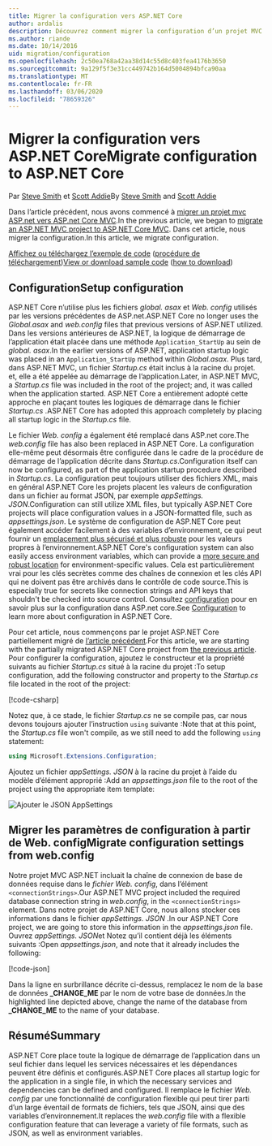 ```yaml
---
title: Migrer la configuration vers ASP.NET Core
author: ardalis
description: Découvrez comment migrer la configuration d’un projet MVC ASP.NET vers un projet ASP.NET Core MVC.
ms.author: riande
ms.date: 10/14/2016
uid: migration/configuration
ms.openlocfilehash: 2c50ea768a42aa38d14c55d8c403fea4176b3650
ms.sourcegitcommit: 9a129f5f3e31cc449742b164d5004894bfca90aa
ms.translationtype: MT
ms.contentlocale: fr-FR
ms.lasthandoff: 03/06/2020
ms.locfileid: "78659326"
---
```

# <a name="migrate-configuration-to-aspnet-core"></a><span data-ttu-id="09af9-103">Migrer la configuration vers ASP.NET Core</span><span class="sxs-lookup"><span data-stu-id="09af9-103">Migrate configuration to ASP.NET Core</span></span>

<span data-ttu-id="09af9-104">Par [Steve Smith](https://ardalis.com/) et [Scott Addie](https://scottaddie.com)</span><span class="sxs-lookup"><span data-stu-id="09af9-104">By [Steve Smith](https://ardalis.com/) and [Scott Addie](https://scottaddie.com)</span></span>

<span data-ttu-id="09af9-105">Dans l’article précédent, nous avons commencé à [migrer un projet mvc ASP.net vers ASP.net Core MVC](xref:migration/mvc).</span><span class="sxs-lookup"><span data-stu-id="09af9-105">In the previous article, we began to [migrate an ASP.NET MVC project to ASP.NET Core MVC](xref:migration/mvc).</span></span> <span data-ttu-id="09af9-106">Dans cet article, nous migrer la configuration.</span><span class="sxs-lookup"><span data-stu-id="09af9-106">In this article, we migrate configuration.</span></span>

<span data-ttu-id="09af9-107">[Affichez ou téléchargez l’exemple de code](https://github.com/dotnet/AspNetCore.Docs/tree/master/aspnetcore/migration/configuration/samples) ([procédure de téléchargement](xref:index#how-to-download-a-sample))</span><span class="sxs-lookup"><span data-stu-id="09af9-107">[View or download sample code](https://github.com/dotnet/AspNetCore.Docs/tree/master/aspnetcore/migration/configuration/samples) ([how to download](xref:index#how-to-download-a-sample))</span></span>

## <a name="setup-configuration"></a><span data-ttu-id="09af9-108">Configuration</span><span class="sxs-lookup"><span data-stu-id="09af9-108">Setup configuration</span></span>

<span data-ttu-id="09af9-109">ASP.NET Core n’utilise plus les fichiers *global. asax* et *Web. config* utilisés par les versions précédentes de ASP.net.</span><span class="sxs-lookup"><span data-stu-id="09af9-109">ASP.NET Core no longer uses the *Global.asax* and *web.config* files that previous versions of ASP.NET utilized.</span></span> <span data-ttu-id="09af9-110">Dans les versions antérieures de ASP.NET, la logique de démarrage de l’application était placée dans une méthode `Application_StartUp` au sein de *global. asax*.</span><span class="sxs-lookup"><span data-stu-id="09af9-110">In the earlier versions of ASP.NET, application startup logic was placed in an `Application_StartUp` method within *Global.asax*.</span></span> <span data-ttu-id="09af9-111">Plus tard, dans ASP.NET MVC, un fichier *Startup.cs* était inclus à la racine du projet. et, elle a été appelée au démarrage de l’application.</span><span class="sxs-lookup"><span data-stu-id="09af9-111">Later, in ASP.NET MVC, a *Startup.cs* file was included in the root of the project; and, it was called when the application started.</span></span> <span data-ttu-id="09af9-112">ASP.NET Core a entièrement adopté cette approche en plaçant toutes les logiques de démarrage dans le fichier *Startup.cs* .</span><span class="sxs-lookup"><span data-stu-id="09af9-112">ASP.NET Core has adopted this approach completely by placing all startup logic in the *Startup.cs* file.</span></span>

<span data-ttu-id="09af9-113">Le fichier *Web. config* a également été remplacé dans ASP.net core.</span><span class="sxs-lookup"><span data-stu-id="09af9-113">The *web.config* file has also been replaced in ASP.NET Core.</span></span> <span data-ttu-id="09af9-114">La configuration elle-même peut désormais être configurée dans le cadre de la procédure de démarrage de l’application décrite dans *Startup.cs*.</span><span class="sxs-lookup"><span data-stu-id="09af9-114">Configuration itself can now be configured, as part of the application startup procedure described in *Startup.cs*.</span></span> <span data-ttu-id="09af9-115">La configuration peut toujours utiliser des fichiers XML, mais en général ASP.NET Core les projets placent les valeurs de configuration dans un fichier au format JSON, par exemple *appSettings. JSON*.</span><span class="sxs-lookup"><span data-stu-id="09af9-115">Configuration can still utilize XML files, but typically ASP.NET Core projects will place configuration values in a JSON-formatted file, such as *appsettings.json*.</span></span> <span data-ttu-id="09af9-116">Le système de configuration de ASP.NET Core peut également accéder facilement à des variables d’environnement, ce qui peut fournir un [emplacement plus sécurisé et plus robuste](xref:security/app-secrets) pour les valeurs propres à l’environnement.</span><span class="sxs-lookup"><span data-stu-id="09af9-116">ASP.NET Core's configuration system can also easily access environment variables, which can provide a [more secure and robust location](xref:security/app-secrets) for environment-specific values.</span></span> <span data-ttu-id="09af9-117">Cela est particulièrement vrai pour les clés secrètes comme des chaînes de connexion et les clés API qui ne doivent pas être archivés dans le contrôle de code source.</span><span class="sxs-lookup"><span data-stu-id="09af9-117">This is especially true for secrets like connection strings and API keys that shouldn't be checked into source control.</span></span> <span data-ttu-id="09af9-118">Consultez [configuration](xref:fundamentals/configuration/index) pour en savoir plus sur la configuration dans ASP.net core.</span><span class="sxs-lookup"><span data-stu-id="09af9-118">See [Configuration](xref:fundamentals/configuration/index) to learn more about configuration in ASP.NET Core.</span></span>

<span data-ttu-id="09af9-119">Pour cet article, nous commençons par le projet ASP.NET Core partiellement migré de [l’article précédent](xref:migration/mvc).</span><span class="sxs-lookup"><span data-stu-id="09af9-119">For this article, we are starting with the partially migrated ASP.NET Core project from [the previous article](xref:migration/mvc).</span></span> <span data-ttu-id="09af9-120">Pour configurer la configuration, ajoutez le constructeur et la propriété suivants au fichier *Startup.cs* situé à la racine du projet :</span><span class="sxs-lookup"><span data-stu-id="09af9-120">To setup configuration, add the following constructor and property to the *Startup.cs* file located in the root of the project:</span></span>

[!code-csharp[](configuration/samples/WebApp1/src/WebApp1/Startup.cs?range=11-16)]

<span data-ttu-id="09af9-121">Notez que, à ce stade, le fichier *Startup.cs* ne se compile pas, car nous devons toujours ajouter l’instruction `using` suivante :</span><span class="sxs-lookup"><span data-stu-id="09af9-121">Note that at this point, the *Startup.cs* file won't compile, as we still need to add the following `using` statement:</span></span>

```csharp
using Microsoft.Extensions.Configuration;
```

<span data-ttu-id="09af9-122">Ajoutez un fichier *appSettings. JSON* à la racine du projet à l’aide du modèle d’élément approprié :</span><span class="sxs-lookup"><span data-stu-id="09af9-122">Add an *appsettings.json* file to the root of the project using the appropriate item template:</span></span>

![Ajouter le JSON AppSettings](configuration/_static/add-appsettings-json.png)

## <a name="migrate-configuration-settings-from-webconfig"></a><span data-ttu-id="09af9-124">Migrer les paramètres de configuration à partir de Web. config</span><span class="sxs-lookup"><span data-stu-id="09af9-124">Migrate configuration settings from web.config</span></span>

<span data-ttu-id="09af9-125">Notre projet MVC ASP.NET incluait la chaîne de connexion de base de données requise dans le *fichier Web. config*, dans l’élément `<connectionStrings>`.</span><span class="sxs-lookup"><span data-stu-id="09af9-125">Our ASP.NET MVC project included the required database connection string in *web.config*, in the `<connectionStrings>` element.</span></span> <span data-ttu-id="09af9-126">Dans notre projet de ASP.NET Core, nous allons stocker ces informations dans le fichier *appSettings. JSON* .</span><span class="sxs-lookup"><span data-stu-id="09af9-126">In our ASP.NET Core project, we are going to store this information in the *appsettings.json* file.</span></span> <span data-ttu-id="09af9-127">Ouvrez *appSettings. JSON*et Notez qu’il contient déjà les éléments suivants :</span><span class="sxs-lookup"><span data-stu-id="09af9-127">Open *appsettings.json*, and note that it already includes the following:</span></span>

[!code-json[](../migration/configuration/samples/WebApp1/src/WebApp1/appsettings.json?highlight=4)]

<span data-ttu-id="09af9-128">Dans la ligne en surbrillance décrite ci-dessus, remplacez le nom de la base de données **_CHANGE_ME** par le nom de votre base de données.</span><span class="sxs-lookup"><span data-stu-id="09af9-128">In the highlighted line depicted above, change the name of the database from **_CHANGE_ME** to the name of your database.</span></span>

## <a name="summary"></a><span data-ttu-id="09af9-129">Résumé</span><span class="sxs-lookup"><span data-stu-id="09af9-129">Summary</span></span>

<span data-ttu-id="09af9-130">ASP.NET Core place toute la logique de démarrage de l’application dans un seul fichier dans lequel les services nécessaires et les dépendances peuvent être définis et configurés.</span><span class="sxs-lookup"><span data-stu-id="09af9-130">ASP.NET Core places all startup logic for the application in a single file, in which the necessary services and dependencies can be defined and configured.</span></span> <span data-ttu-id="09af9-131">Il remplace le fichier *Web. config* par une fonctionnalité de configuration flexible qui peut tirer parti d’un large éventail de formats de fichiers, tels que JSON, ainsi que des variables d’environnement.</span><span class="sxs-lookup"><span data-stu-id="09af9-131">It replaces the *web.config* file with a flexible configuration feature that can leverage a variety of file formats, such as JSON, as well as environment variables.</span></span>
